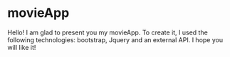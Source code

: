 # movieApp

Hello! I am glad to present you my movieApp. To create it, I used the following technologies: bootstrap, Jquery and an external API. I hope you will like it!